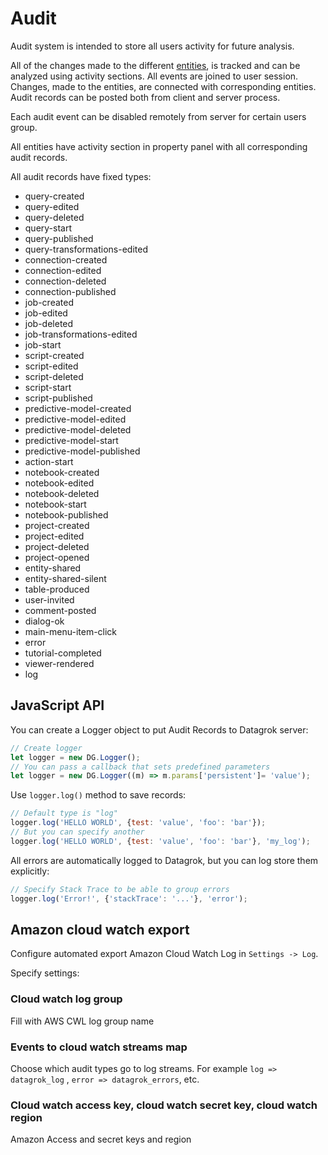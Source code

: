 <!-- TITLE: Audit -->
<!-- SUBTITLE: -->

# Audit

Audit system is intended to store all users activity for future analysis.

All of the changes made to the different [entities](../datagrok/objects.md), is tracked and can be analyzed using
activity sections. All events are joined to user session. Changes, made to the entities, are connected with
corresponding entities. Audit records can be posted both from client and server process.

Each audit event can be disabled remotely from server for certain users group.

All entities have activity section in property panel with all corresponding audit records.

All audit records have fixed types:

* query-created
* query-edited
* query-deleted
* query-start
* query-published
* query-transformations-edited
* connection-created
* connection-edited
* connection-deleted
* connection-published
* job-created
* job-edited
* job-deleted
* job-transformations-edited
* job-start
* script-created
* script-edited
* script-deleted
* script-start
* script-published
* predictive-model-created
* predictive-model-edited
* predictive-model-deleted
* predictive-model-start
* predictive-model-published
* action-start
* notebook-created
* notebook-edited
* notebook-deleted
* notebook-start
* notebook-published
* project-created
* project-edited
* project-deleted
* project-opened
* entity-shared
* entity-shared-silent
* table-produced
* user-invited
* comment-posted
* dialog-ok
* main-menu-item-click
* error
* tutorial-completed
* viewer-rendered
* log

## JavaScript API

You can create a Logger object to put Audit Records to Datagrok server:

```javascript
// Create logger
let logger = new DG.Logger();
// You can pass a callback that sets predefined parameters
let logger = new DG.Logger((m) => m.params['persistent']= 'value');
```

Use `logger.log()` method to save records:

```javascript
// Default type is "log"
logger.log('HELLO WORLD', {test: 'value', 'foo': 'bar'});
// But you can specify another
logger.log('HELLO WORLD', {test: 'value', 'foo': 'bar'}, 'my_log');
```

All errors are automatically logged to Datagrok, but you can log store them explicitly:

```javascript
// Specify Stack Trace to be able to group errors
logger.log('Error!', {'stackTrace': '...'}, 'error');
```

## Amazon cloud watch export

Configure automated export Amazon Cloud Watch Log in `Settings -> Log`.

Specify settings:

### Cloud watch log group

Fill with AWS CWL log group name

### Events to cloud watch streams map

Choose which audit types go to log streams. For example `log => datagrok_log`
, `error => datagrok_errors`, etc.

### Cloud watch access key, cloud watch secret key, cloud watch region

Amazon Access and secret keys and region
